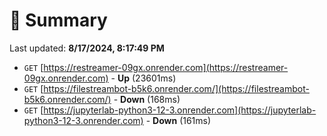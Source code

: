 # 📖 Summary
Last updated: **8/17/2024, 8:17:49 PM**

- `GET` [https://restreamer-09gx.onrender.com](https://restreamer-09gx.onrender.com) - **Up** (23601ms)
- `GET` [https://filestreambot-b5k6.onrender.com/](https://filestreambot-b5k6.onrender.com/) - **Down** (168ms)
- `GET` [https://jupyterlab-python3-12-3.onrender.com](https://jupyterlab-python3-12-3.onrender.com) - **Down** (161ms)
